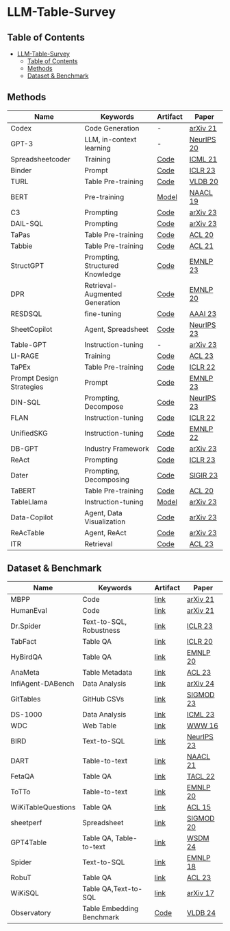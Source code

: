# LLM-Table-Survey
## Table of Contents

- [LLM-Table-Survey](#llm-table-survey)
  - [Table of Contents](#table-of-contents)
  - [Methods](#methods)
  - [Dataset \& Benchmark](#dataset--benchmark)

## Methods


| Name                                  | Keywords  | Artifact                                                                                 | Paper                                                                                                   |
|---------------------------------------|-----------|------------------------------------------------------------------------------------------|---------------------------------------------------------------------------------------------------------|
| Codex                                 | Code Generation  | -                                                                                        | [arXiv 21](https://arxiv.org/abs/2107.03374)                                                            |
| GPT-3 | LLM, in-context learning    | -                                                                                        | [NeurIPS 20](https://proceedings.neurips.cc/paper/2020/file/1457c0d6bfcb4967418bfb8ac142f64a-Paper.pdf) |
| Spreadsheetcoder                      | Training  | [Code](https://github.com/google-research/google-research/tree/master/spreadsheet_coder) | [ICML 21](https://openreview.net/pdf?id=lH1PV42cbF)                                                             |
| Binder                                | Prompt    | [Code](https://github.com/xlang-ai/Binder)                                               | [ICLR 23](https://arxiv.org/abs/2210.02875)                                                             |
| TURL                                  | Table Pre-training  | [Code](https://github.com/sunlab-osu/TURL)                                               | [VLDB 20](https://www.vldb.org/pvldb/vol14/p307-deng.pdf)                                                             |
| BERT                                  | Pre-training  | [Model](https://huggingface.co/docs/transformers/model_doc/bert)                         | [NAACL 19](https://arxiv.org/abs/1810.04805)                                                            |
| C3                                    | Prompting    | [Code](https://arxiv.org/abs/2307.07306)                                                 | [arXiv 23](https://arxiv.org/abs/2307.07306)                                                            |
| DAIL-SQL                              | Prompting  | [Code](https://github.com/taoyds/test-suite-sql-eval)                                    | [arXiv 23](https://arxiv.org/abs/2308.15363)                                                            |
| TaPas                                 | Table Pre-training  | [Code](https://github.com/google-research/tapas)                                         | [ACL 20](https://aclanthology.org/2020.acl-main.398)                                                              |
| Tabbie                                | Table Pre-training  | [Code](https://github.com/SFIG611/tabbie)                                                | [ACL 21](https://aclanthology.org/2021.naacl-main.270)                                                            |
| StructGPT                             | Prompting, Structured Knowledge    | [Code](https://github.com/RUCAIBox/StructGPT)                                            | [EMNLP 23](https://aclanthology.org/2023.emnlp-main.574/)                                                            |
| DPR                                   | Retrieval-Augmented Generation  | [Code](https://github.com/facebookresearch/DPR)                                          | [EMNLP 20](https://arxiv.org/abs/2004.04906)                                                            |
| RESDSQL                               | fine-tuning  | [Code](https://github.com/RUCKBReasoning/RESDSQL)                                        | [AAAI 23](https://ojs.aaai.org/index.php/AAAI/article/view/26535/26307)                                                             |
| SheetCopilot                          | Agent, Spreadsheet    | [Code](https://sheetcopilot.github.io/)                                                  | [NeurIPS 23](https://arxiv.org/abs/2305.19308)                                                          |
| Table-GPT                              | Instruction-tuning  | -                                                                                        | [arXiv 23](https://arxiv.org/abs/2310.09263v1)                                                          |
| LI-RAGE                               | Training  | [Code](https://github.com/amazon-science/robust-tableqa)                                 | [ACL 23](https://aclanthology.org/2023.acl-short.133/)                                                  |
| TaPEx                                 | Table Pre-training  | [Code](https://github.com/microsoft/Table-Pretraining)                                   | [ICLR 22](https://openreview.net/pdf?id=O50443AsCP)                                                             |
| Prompt Design Strategies              | Prompt    | [Code](https://github.com/linyongnan/STRIKE)                                             | [EMNLP 23](https://aclanthology.org/2023.findings-emnlp.996.pdf)                                                            |
| DIN-SQL                               | Prompting, Decompose    | [Code](https://github.com/MohammadrezaPourreza/Few-shot-NL2SQL-with-prompting)           | [NeurIPS 23](https://arxiv.org/abs/2304.11015)                                                          |
| FLAN                                  | Instruction-tuning  | [Code](https://github.com/google-research/FLAN)                                          | [ICLR 22](https://openreview.net/pdf?id=gEZrGCozdqR)                                                             |
| UnifiedSKG                            | Instruction-tuning  | [Code](https://github.com/xlang-ai/UnifiedSKG)                                           | [EMNLP 22](https://aclanthology.org/2022.emnlp-main.39/)                                                            |
| DB-GPT                                | Industry Framework  | [Code](https://github.com/eosphoros-ai/DB-GPT)                                           | [arXiv 23](https://arxiv.org/abs/2312.17449)                                                            |
| ReAct                                 | Prompting    | [Code](https://react-lm.github.io/)                                                      | [ICLR 23](https://arxiv.org/abs/2210.03629)                                                             |
| Dater                                 | Prompting, Decomposing    | [Code](https://github.com/AlibabaResearch/DAMO-ConvAI)                                   | [SIGIR 23](https://arxiv.org/abs/2301.13808)                                                            |
| TaBERT                                | Table Pre-training  | [Code](http://fburl.com/TaBERT)                                                          | [ACL 20](https://aclanthology.org/2020.acl-main.745/)                                                              |
| TableLlama                            | Instruction-tuning  | [Model](https://huggingface.co/osunlp/TableLlama)                                        | [arXiv 23](https://arxiv.org/abs/2311.09206)                                                            |
| Data-Copilot                          | Agent, Data Visualization    | [Code](https://github.com/zwq2018/Data-Copilot)                                          | [arXiv 23](https://arxiv.org/abs/2306.07209)                                                            |
| ReAcTable                             | Agent, ReAct    | [Code](https://github.com/yunjiazhang/ReAcTable.git)                                     | [arXiv 23](https://arxiv.org/abs/2310.00815)                                                            |
| ITR                                   | Retrieval  | [Code](https://github.com/amazon-science/robust-tableqa)                                 | [ACL 23](https://aclanthology.org/2023.acl-long.551/)                                                                                                     |

## Dataset & Benchmark


| Name               | Keywords                  | Artifact                                                                 | Paper                                                       |
|--------------------|---------------------------|--------------------------------------------------------------------------|-------------------------------------------------------------|
| MBPP               | Code    | [link](https://huggingface.co/datasets/mbpp)                             | [arXiv 21](https://arxiv.org/abs/2108.07732)                |
| HumanEval          | Code    | [link](https://github.com/openai/human-eval)                         | [arXiv 21](https://arxiv.org/abs/2107.03374)                |
| Dr.Spider         | Text-to-SQL, Robustness               | [link](https://github.com/awslabs/diagnostic-robustness-text-to-sql) | [ICLR 23](https://arxiv.org/abs/2301.08881)                 |
| TabFact            | Table QA                  | [link](https://tabfact.github.io/)                                   | [ICLR 20](https://arxiv.org/abs/1909.02164)                 |
| HyBirdQA           | Table QA                  | [link](https://github.com/wenhuchen/HybridQA)                        | [EMNLP 20](https://arxiv.org/abs/2004.07347)                |
| AnaMeta            | Table Metadata            | [link](https://github.com/microsoft/AnaMeta)                         | [ACL 23](https://arxiv.org/abs/2209.00946)                  |
| InfiAgent-DABench  | Data Analysis    | [link](https://arxiv.org/abs/2401.05507)                             | [arXiv 24](https://arxiv.org/abs/2401.05507)                |
| GitTables          | GitHub CSVs    | [link](https://gittables.github.io/)                                 | [SIGMOD 23](https://arxiv.org/abs/2106.07258)              |
| DS-1000            | Data Analysis    | [link](https://ds1000-code-gen.github.io/)                           | [ICML 23](https://arxiv.org/abs/2211.11501)                 |
| WDC                | Web Table                 | [link](https://webdatacommons.org/)                                  | [WWW 16](https://dl.acm.org/doi/10.1145/2872518.2889386)    |
| BIRD               | Text-to-SQL               | [link](https://bird-bench.github.io/)                                | [NeurIPS 23](https://arxiv.org/abs/2305.03111)              |
| DART               | Table-to-text             | [link](https://github.com/Yale-LILY/dart)                            | [NAACL 21](https://aclanthology.org/2021.naacl-main.37/)                |
| FetaQA             | Table QA                  | [link](https://github.com/Yale-LILY/FeTaQA)                          | [TACL 22](https://aclanthology.org/2022.tacl-1.3/)                 |
| ToTTo              | Table-to-text             | [link](https://github.com/google-research-datasets/totto)            | [EMNLP 20](https://aclanthology.org/2020.emnlp-main.89/)                |
| WiKiTableQuestions | Table QA                  | [link](https://github.com/ppasupat/WikiTableQuestions)               | [ACL 15](https://aclanthology.org/P15-1142/)                  |
| sheetperf          | Spreadsheet              | [link](https://github.com/dataspread/spreadsheet-benchmark)          | [SIGMOD 20](https://dl.acm.org/doi/10.1145/3318464.3389782) |
| GPT4Table          | Table QA,   Table-to-text | [link](https://github.com/Y-Sui/GPT4Table)                           | [WSDM 24](https://arxiv.org/abs/2305.13062)                 |
| Spider             | Text-to-SQL               | [link](https://yale-lily.github.io/spider)                           | [EMNLP 18](https://arxiv.org/abs/1809.08887)                |
| RobuT              | Table QA                  | [link](https://github.com/yilunzhao/RobuT)                           | [ACL 23](https://arxiv.org/abs/2306.14321)                  |
| WiKiSQL            | Table QA,Text-to-SQL      | [link](https://github.com/salesforce/WikiSQL)                        | [arXiv 17](https://arxiv.org/abs/1709.00103)                                                |
| Observatory                           | Table Embedding Benchmark | [Code](https://github.com/superctj/observatory)                                          | [VLDB 24](https://arxiv.org/abs/2310.07736v3)                                                           |
